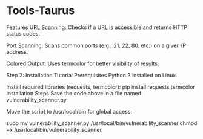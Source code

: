 # Tools-Taurus

Features
URL Scanning: Checks if a URL is accessible and returns HTTP status codes.

Port Scanning: Scans common ports (e.g., 21, 22, 80, etc.) on a given IP address.

Colored Output: Uses termcolor for better visibility of results.

Step 2: Installation Tutorial
Prerequisites
Python 3 installed on Linux.

Install required libraries (requests, termcolor):
pip install requests termcolor
Installation Steps
Save the code above in a file named vulnerability_scanner.py.

Move the script to /usr/local/bin for global access:

sudo mv vulnerability_scanner.py /usr/local/bin/vulnerability_scanner
chmod +x /usr/local/bin/vulnerability_scanner
